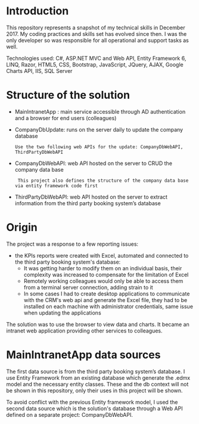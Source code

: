 	
# Introduction

This repository represents a snapshot of my technical skills in December 2017. My coding practices and skills set has evolved since then. I was the only developer so was responsible for all operational and support tasks as well.

Technologies used: C#, ASP.NET MVC and Web API, Entity Framework 6, LINQ, Razor, HTML5, CSS, Bootstrap, JavaScript, JQuery, AJAX, Google Charts API, IIS, SQL Server


# Structure of the solution
  -	MainIntranetApp : main service accessible through AD authentication and a browser for end users (colleagues)
  -	CompanyDbUpdate: runs on the server daily to update the company database
  
	    Use the two following web APIs for the update: CompanyDbWebAPI, ThirdPartyDbWebAPI

  -	CompanyDbWebAPI: web API hosted on the server to CRUD the company data base
  
	     This project also defines the structure of the company data base via entity framework code first
  -	ThirdPartyDbWebAPI: web API hosted on the server to extract information from the third party booking system’s database


# Origin
The project was a response to a few reporting issues:
  - the KPIs reports were created with Excel, automated and connected to the third party booking system's database:
      - It was getting harder to modify them on an individual basis, their complexity was increased to compensate for the limitation of Excel
      - Remotely working colleagues would only be able to access them from a terminal server connection, adding strain to it
      - In some cases I had to create desktop applications to communicate with the CRM's web api and generate the Excel file, they had to be installed on each machine with administrator credentials, same issue when updating the applications
          
The solution was to use the browser to view data and charts. It became an intranet web application providing other services to colleagues.       



# MainIntranetApp data sources
The first data source is from the third party booking system’s database. I use Entity Framework from an existing database which generate the .edmx model and the necessary entity classes. These and the db context will not be shown in this repository, only their uses in this project will be shown. 

To avoid conflict with the previous Entity framework model, I used the second data source which is the solution's database through a Web API defined on a separate project: CompanyDbWebAPI.

  
